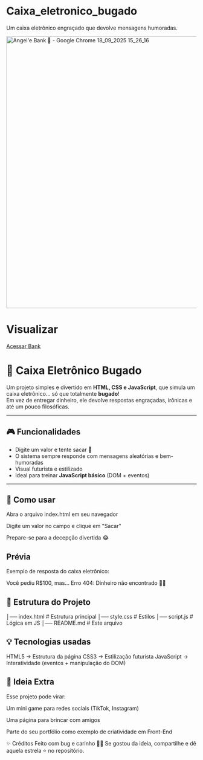 # Caixa_eletronico_bugado
Um caixa eletrônico engraçado que devolve mensagens humoradas.

<img width="1024" height="720" alt="Angel'e Bank 🏧 - Google Chrome 18_09_2025 15_26_16" src="https://github.com/user-attachments/assets/ac23ee15-ff50-4093-98b6-fe316f035864" />

# Visualizar

[Acessar Bank](https://angela-rocha.github.io/caixa_eletronico_bugado/)

# 🏧 Caixa Eletrônico Bugado

Um projeto simples e divertido em **HTML, CSS e JavaScript**, que simula um caixa eletrônico... só que totalmente **bugado**!  
Em vez de entregar dinheiro, ele devolve respostas engraçadas, irônicas e até um pouco filosóficas.  

---

## 🎮 Funcionalidades
- Digite um valor e tente sacar 💸
- O sistema sempre responde com mensagens aleatórias e bem-humoradas
- Visual futurista e estilizado
- Ideal para treinar **JavaScript básico** (DOM + eventos)

---

## 🚀 Como usar

Abra o arquivo index.html em seu navegador

Digite um valor no campo e clique em "Sacar"

Prepare-se para a decepção divertida 😂

## Prévia
Exemplo de resposta do caixa eletrônico:

Você pediu R$100, mas... Erro 404: Dinheiro não encontrado 🚫💸

## 📂 Estrutura do Projeto

│── index.html   # Estrutura principal
│── style.css    # Estilos
│── script.js    # Lógica em JS
│── README.md    # Este arquivo

## 💡 Tecnologias usadas

HTML5 → Estrutura da página
CSS3 → Estilização futurista
JavaScript → Interatividade (eventos + manipulação do DOM)

## 🎉 Ideia Extra
Esse projeto pode virar:

Um mini game para redes sociais (TikTok, Instagram)

Uma página para brincar com amigos

Parte do seu portfólio como exemplo de criatividade em Front-End

✨ Créditos
Feito com bug e carinho 🐞💖
Se gostou da ideia, compartilhe e dê aquela estrela ⭐ no repositório.
